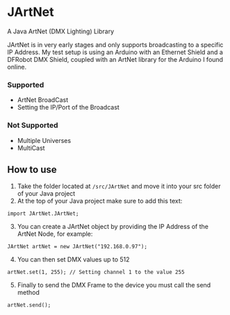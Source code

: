 # JArtNet
A Java ArtNet (DMX Lighting) Library

JArtNet is in very early stages and only supports broadcasting to a specific IP Address. My test setup is using an Arduino with an Ethernet Shield and a DFRobot DMX Shield, coupled with an ArtNet library for the Arduino I found online.

### Supported

- ArtNet BroadCast
- Setting the IP/Port of the Broadcast

### Not Supported

- Multiple Universes
- MultiCast

## How to use

1. Take the folder located at `/src/JArtNet` and move it into your src folder of your Java project
2. At the top of your Java project make sure to add this text:
  ```
  import JArtNet.JArtNet;
  ```
3. You can create a JArtNet object by providing the IP Address of the ArtNet Node, for example:
  ```
  JArtNet artNet = new JArtNet("192.168.0.97");
  ```

4. You can then set DMX values up to 512
  ```
  artNet.set(1, 255); // Setting channel 1 to the value 255
  ```
5. Finally to send the DMX Frame to the device you must call the send method
  ```
  artNet.send();
  ```
